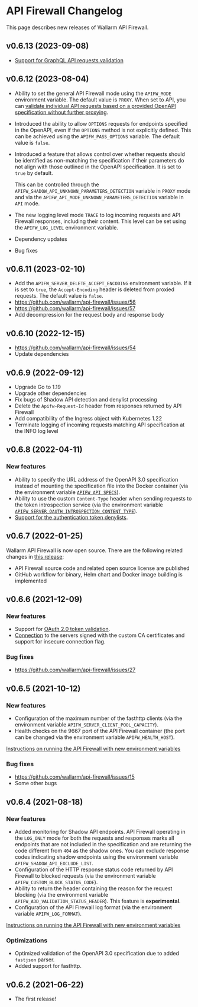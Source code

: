 # API Firewall Changelog

This page describes new releases of Wallarm API Firewall.

## v0.6.13 (2023-09-08)

* [Support for GraphQL API requests validation](installation-guides/graphql/docker-container.md)

## v0.6.12 (2023-08-04)

* Ability to set the general API Firewall mode using the `APIFW_MODE` environment variable. The default value is `PROXY`. When set to API, you can [validate individual API requests based on a provided OpenAPI specification without further proxying](installation-guides/api-mode.md).
* Introduced the ability to allow `OPTIONS` requests for endpoints specified in the OpenAPI, even if the `OPTIONS` method is not explicitly defined. This can be achieved using the `APIFW_PASS_OPTIONS` variable. The default value is `false`.
* Introduced a feature that allows control over whether requests should be identified as non-matching the specification if their parameters do not align with those outlined in the OpenAPI specification. It is set to `true` by default.

    This can be controlled through the `APIFW_SHADOW_API_UNKNOWN_PARAMETERS_DETECTION` variable in `PROXY` mode and via the `APIFW_API_MODE_UNKNOWN_PARAMETERS_DETECTION` variable in `API` mode.
* The new logging level mode `TRACE` to log incoming requests and API Firewall responses, including their content. This level can be set using the `APIFW_LOG_LEVEL` environment variable.
* Dependency updates
* Bug fixes

## v0.6.11 (2023-02-10)

* Add the `APIFW_SERVER_DELETE_ACCEPT_ENCODING` environment variable. If it is set to `true`, the `Accept-Encoding` header is deleted from proxied requests. The default value is `false`.
* https://github.com/wallarm/api-firewall/issues/56
* https://github.com/wallarm/api-firewall/issues/57
* Add decompression for the request body and response body

## v0.6.10 (2022-12-15)

* https://github.com/wallarm/api-firewall/issues/54
* Update dependencies

## v0.6.9 (2022-09-12)

* Upgrade Go to 1.19
* Upgrade other dependencies
* Fix bugs of Shadow API detection and denylist processing
* Delete the `Apifw-Request-Id` header from responses returned by API Firewall
* Add compatibility of the Ingress object with Kubernetes 1.22
* Terminate logging of incoming requests matching API specification at the INFO log level

## v0.6.8 (2022-04-11)

### New features

* Ability to specify the URL address of the OpenAPI 3.0 specification instead of mounting the specification file into the Docker container (via the environment variable [`APIFW_API_SPECS`](installation-guides/docker-container.md#apifw-api-specs)).
* Ability to use the custom `Content-Type` header when sending requests to the token introspection service (via the environment variable [`APIFW_SERVER_OAUTH_INTROSPECTION_CONTENT_TYPE`](installation-guides/docker-container.md#apifw-server-oauth-introspection-content-type)).
* [Support for the authentication token denylists](installation-guides/docker-container.md#blocking-requests-with-compromised-authentication-tokens).

## v0.6.7 (2022-01-25)

Wallarm API Firewall is now open source. There are the following related changes in [this release](https://github.com/wallarm/api-firewall/releases/tag/v0.6.7):

* API Firewall source code and related open source license are published
* GitHub workflow for binary, Helm chart and Docker image building is implemented

## v0.6.6 (2021-12-09)

### New features

* Support for [OAuth 2.0 token validation](installation-guides/docker-container.md#validation-of-request-authentication-tokens).
* [Connection](installation-guides/docker-container.md#protected-application-ssltls-settings) to the servers signed with the custom CA certificates and support for insecure connection flag.

### Bug fixes

* https://github.com/wallarm/api-firewall/issues/27

## v0.6.5 (2021-10-12)

### New features

* Configuration of the maximum number of the fasthttp clients (via the environment variable `APIFW_SERVER_CLIENT_POOL_CAPACITY`).
* Health checks on the 9667 port of the API Firewall container (the port can be changed via the environment variable `APIFW_HEALTH_HOST`).

[Instructions on running the API Firewall with new environment variables](installation-guides/docker-container.md)

### Bug fixes

* https://github.com/wallarm/api-firewall/issues/15
* Some other bugs

## v0.6.4 (2021-08-18)

### New features

* Added monitoring for Shadow API endpoints. API Firewall operating in the `LOG_ONLY` mode for both the requests and responses marks all endpoints that are not included in the specification and are returning the code different from `404` as the shadow ones. You can exclude response codes indicating shadow endpoints using the environment variable `APIFW_SHADOW_API_EXCLUDE_LIST`.
* Configuration of the HTTP response status code returned by API Firewall to blocked requests (via the environment variable `APIFW_CUSTOM_BLOCK_STATUS_CODE`). 
* Ability to return the header containing the reason for the request blocking (via the environment variable `APIFW_ADD_VALIDATION_STATUS_HEADER`). This feature is **experimental**.
* Configuration of the API Firewall log format (via the environment variable `APIFW_LOG_FORMAT`).

[Instructions on running the API Firewall with new environment variables](installation-guides/docker-container.md)

### Optimizations

* Optimized validation of the OpenAPI 3.0 specification due to added `fastjson` parser.
* Added support for fasthttp.

## v0.6.2 (2021-06-22)

* The first release!
